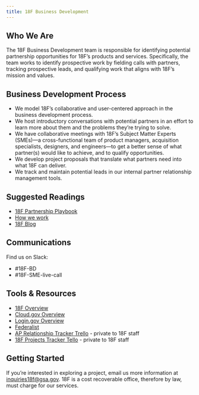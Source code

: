 ```yaml
---
title: 18F Business Development
---
```


## Who We Are
The 18F Business Development team is responsible for identifying potential partnership opportunities for 18F’s products and services. Specifically, the team works to identify prospective work by fielding calls with partners, tracking prospective leads, and qualifying work that aligns with 18F’s mission and values. 

## Business Development Process
* We model 18F’s collaborative and user-centered approach in the business development process. 
* We host introductory conversations with potential partners in an effort to learn more about them and the problems they’re trying to solve. 
* We have collaborative meetings with 18F’s Subject Matter Experts (SMEs)—a cross-functional team of product managers, acquisition specialists, designers, and engineers—to get a better sense of what partner(s) would like to achieve, and to qualify opportunities.
* We develop project proposals that translate what partners need into what 18F can deliver. 
* We track and maintain potential leads in our internal partner relationship management tools. 

## Suggested Readings
* [18F Partnership Playbook](https://18f.gsa.gov/partnership-principles/)
* [How we work](https://18f.gsa.gov/how-we-work/) 
* [18F Blog](https://18f.gsa.gov/blog/)

## Communications
Find us on Slack:
* #18F-BD
* #18F-SME-live-call

## Tools & Resources
* [18F Overview](https://18f.gsa.gov/)
* [Cloud.gov Overview](https://cloud.gov/) 
* [Login.gov Overview](https://login.gov/)
* [Federalist](https://federalist.18f.gov/) 
* [AP Relationship Tracker Trello](https://trello.com/b/b1xsDX88/ap-relationship-tracker) - private to 18F staff
* [18F Projects Tracker Tello](https://trello.com/b/kZ7PUggv/18f-projects-tracker) - private to 18F staff

## Getting Started
If you’re interested in exploring a project, email us more information at inquiries18f@gsa.gov. 18F is a cost recoverable office, therefore by law, must charge for our services.
